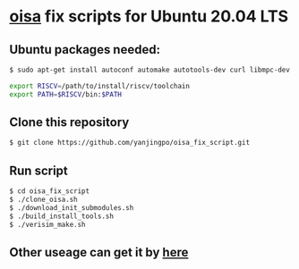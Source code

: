 # [oisa](https://github.com/cwfletcher/oisa.git) fix scripts for Ubuntu 20.04 LTS
## Ubuntu packages needed:
```bash
$ sudo apt-get install autoconf automake autotools-dev curl libmpc-dev libmpfr-dev libgmp-dev libusb-1.0-0-dev gawk build-essential bison flex texinfo gperf libtool patchutils bc zlib1g-dev device-tree-compiler pkg-config
```
```bash
export RISCV=/path/to/install/riscv/toolchain
export PATH=$RISCV/bin:$PATH
```
## Clone this repository
```bash
$ git clone https://github.com/yanjingpo/oisa_fix_script.git
```
## Run script 
```bash
$ cd oisa_fix_script
$ ./clone_oisa.sh
$ ./download_init_submodules.sh
$ ./build_install_tools.sh
$ ./verisim_make.sh
```
##  Other useage can get it by [here](https://github.com/cwfletcher/oisa#2-compile-a-program-into-riscv-binary-using-oisa-primitives-run-with-sw-simulator-spike)

